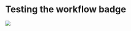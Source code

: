 # Testing the workflow badge

![](https://github.com/Saw-mon-and-Natalie/github-workflow-example/workflows/gh-deploy/badge.svg)
